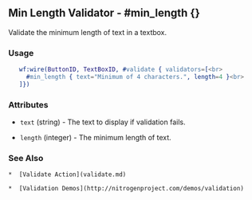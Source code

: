 <!-- dash: #min_length | Test | ###:Section -->



## Min Length Validator - #min_length {}

  Validate the minimum length of text in a textbox.

### Usage

```erlang
   wf:wire(ButtonID, TextBoxID, #validate { validators=[<br>
	 #min_length { text="Minimum of 4 characters.", length=4 }<br>
   ]})

```

### Attributes

   * `text` (string) - The text to display if validation fails.

   * `length` (integer) - The minimum length of text.

### See Also

	*  [Validate Action](validate.md)

	*  [Validation Demos](http://nitrogenproject.com/demos/validation)
